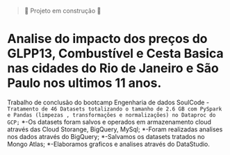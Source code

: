 > :construction: Projeto em construção :construction:

# Analise do impacto dos preços do GLPP13, Combustível e Cesta Basica nas cidades do Rio de Janeiro e São Paulo nos ultimos 11 anos.

Trabalho de conclusão do bootcamp Engenharia de dados SoulCode
  -`Tratamento de 46 Datasets totalizando o tamanho de 2.6 GB com PySpark e Pandas (limpezas , transformações e normalizações) no Dataproc do GCP;`
  *-Os datasets foram salvos e operados em armazenamento cloud através das Cloud Storange, BigQuery, MySql;
  *-Foram realizadas analises nos dados através do BigQuery;
  *-Salvamos os datasets tratados no Mongo Atlas;
  *-Elaboramos graficos e analises através do DataStudio.
